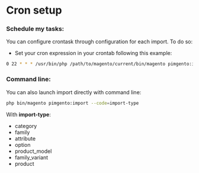 # Cron setup

### Schedule my tasks:

You can configure crontask through configuration for each import. 
To do so:

*  Set your cron expression in your crontab following this example:
```bash
0 22 * * * /usr/bin/php /path/to/magento/current/bin/magento pimgento:import --code=import-type >> /path/to/magento/current/var/log/pimgento_import_type.cron.log`
```

### Command line:

You can also launch import directly with command line:

```bash
php bin/magento pimgento:import --code=import-type
```

With **import-type**:

* category
* family
* attribute
* option
* product_model
* family_variant
* product
